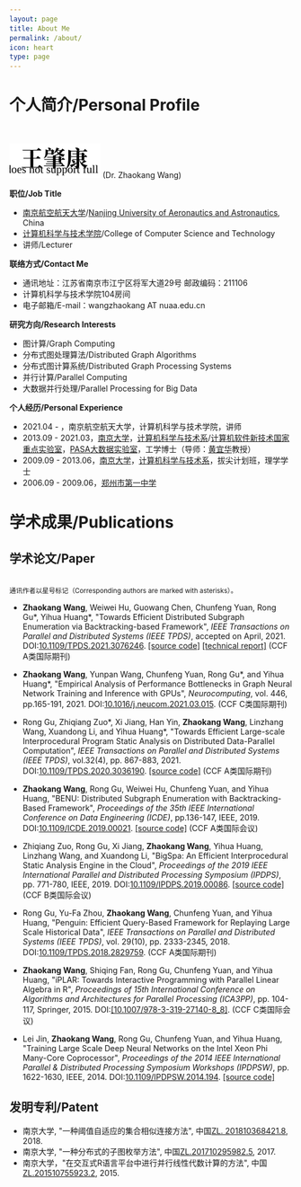 ```yaml
---
layout: page
title: About Me
permalink: /about/
icon: heart
type: page
---
```


# 个人简介/Personal Profile

<br>

![My Chinese name](/img/my-chinese-name.svg) (Dr. Zhaokang Wang)

**职位/Job Title**

* [南京航空航天大学](http://http://www.nuaa.edu.cn/)/[Nanjing University of Aeronautics and Astronautics](http://iao.nuaa.edu.cn), China
* [计算机科学与技术学院](http://cs.nuaa.edu.cn/)/College of Computer Science and Technology
* 讲师/Lecturer

**联络方式/Contact Me**

* 通讯地址：江苏省南京市江宁区将军大道29号 邮政编码：211106
* 计算机科学与技术学院104房间
* 电子邮箱/E-mail：wangzhaokang AT nuaa.edu.cn

**研究方向/Research Interests**

* 图计算/Graph Computing
* 分布式图处理算法/Distributed Graph Algorithms
* 分布式图计算系统/Distributed Graph Processing Systems
* 并行计算/Parallel Computing
* 大数据并行处理/Parallel Processing for Big Data

**个人经历/Personal Experience** 

* 2021.04 - ，南京航空航天大学，计算机科学与技术学院，讲师
* 2013.09 - 2021.03，[南京大学](http://www.nju.edu.cn)，[计算机科学与技术系](http://cs.nju.edu.cn)/[计算机软件新技术国家重点实验室](http://keysoftlab.nju.edu.cn)，[PASA大数据实验室](http://pasa-bigdata.nju.edu.cn)，工学博士（导师：[黄宜华](http://cs.nju.edu.cn/yhuang)教授）
* 2009.09 - 2013.06，[南京大学](http://www.nju.edu.cn)，[计算机科学与技术系](http://cs.nju.edu.cn)，拔尖计划班，理学学士
* 2006.09 - 2009.06，[郑州市第一中学](http://www.zzyz.com.cn/)

# 学术成果/Publications

## 学术论文/Paper

<br>
<small>通讯作者以星号标记（Corresponding authors are marked with  asterisks）。</small>

* **Zhaokang Wang**, Weiwei Hu, Guowang Chen, Chunfeng Yuan, Rong Gu*, Yihua Huang*, "Towards Efficient Distributed Subgraph Enumeration via Backtracking-based Framework", *IEEE Transactions on Parallel and Distributed Systems (IEEE TPDS)*, accepted on April, 2021. DOI:[10.1109/TPDS.2021.3076246](https://doi.org/10.1109/TPDS.2021.3076246). [[source code]](https://github.com/PasaLab/BENU) [[technical report]](https://arxiv.org/abs/2006.12819) (CCF A类国际期刊)

* **Zhaokang Wang**, Yunpan Wang, Chunfeng Yuan, Rong Gu*, and Yihua Huang*, "Empirical Analysis of Performance Bottlenecks in Graph Neural Network Training and Inference with GPUs", *Neurocomputing*, vol. 446, pp.165-191, 2021. DOI:[10.1016/j.neucom.2021.03.015](https://doi.org/10.1016/j.neucom.2021.03.015). (CCF C类国际期刊)

* Rong Gu, Zhiqiang Zuo*, Xi Jiang, Han Yin, **Zhaokang Wang**, Linzhang Wang, Xuandong Li, and Yihua Huang*, "Towards Efficient Large-scale Interprocedural Program Static Analysis on Distributed Data-Parallel Computation", *IEEE Transactions on Parallel and Distributed Systems (IEEE TPDS)*, vol.32(4), pp. 867-883, 2021. DOI:[10.1109/TPDS.2020.3036190](https://doi.org/10.1109/TPDS.2020.3036190). [[source code]](https://github.com/PasaLab/BigSpa) (CCF A类国际期刊)

* **Zhaokang Wang**, Rong Gu, Weiwei Hu, Chunfeng Yuan, and Yihua Huang, "BENU: Distributed Subgraph Enumeration with Backtracking-Based Framework", *Proceedings of the 35th IEEE International Conference on Data Engineering (ICDE)*, pp.136-147, IEEE, 2019. DOI:[10.1109/ICDE.2019.00021](https://doi.org/10.1109/ICDE.2019.00021). [[source code]](https://github.com/PasaLab/BENU) (CCF A类国际会议)

* Zhiqiang Zuo, Rong Gu, Xi Jiang, **Zhaokang Wang**, Yihua Huang, Linzhang Wang, and Xuandong Li, "BigSpa: An Efficient Interprocedural Static Analysis Engine in the Cloud", *Proceedings of the 2019 IEEE International Parallel and Distributed Processing Symposium (IPDPS)*, pp. 771-780, IEEE, 2019. DOI:[10.1109/IPDPS.2019.00086](https://doi.org/10.1109/IPDPS.2019.00086). [[source code]](https://github.com/PasaLab/BigSpa) (CCF B类国际会议)

* Rong Gu, Yu-Fa Zhou, **Zhaokang Wang**, Chunfeng Yuan, and Yihua Huang, "Penguin: Efficient Query-Based Framework for Replaying Large Scale Historical Data", *IEEE Transactions on Parallel and Distributed Systems (IEEE TPDS)*, vol. 29(10), pp. 2333-2345, 2018. DOI:[10.1109/TPDS.2018.2829759](https://doi.org/10.1109/TPDS.2018.2829759). (CCF A类国际期刊)

* **Zhaokang Wang**, Shiqing Fan, Rong Gu, Chunfeng Yuan, and Yihua Huang, "iPLAR: Towards Interactive Programming with Parallel Linear Algebra in R", *Proceedings of 15th International Conference on Algorithms and Architectures for Parallel Processing (ICA3PP)*, pp. 104-117, Springer, 2015. DOI:[[10.1007/978-3-319-27140-8_8]](https://doi.org/10.1007/978-3-319-27140-8_8). (CCF C类国际会议)

* Lei Jin, **Zhaokang Wang**, Rong Gu, Chunfeng Yuan, and Yihua Huang, "Training Large Scale Deep Neural Networks on the Intel Xeon Phi Many-Core Coprocessor", *Proceedings of the 2014 IEEE International Parallel & Distributed Processing Symposium Workshops (IPDPSW)*, pp. 1622-1630, IEEE, 2014. DOI:[10.1109/IPDPSW.2014.194](https://doi.org/10.1109/IPDPSW.2014.194). [[source code]](https://github.com/PasaLab/dolphin)

## 发明专利/Patent

* 南京大学, "一种阈值自适应的集合相似连接方法", 中国[ZL. 201810368421.8](https://kns.cnki.net/kcms/detail/detail.aspx?dbcode=SCPD&dbname=SCPD2019&filename=CN108573052B&v=FtLPguNHabbvr7j6c5ZkD8ngXn9vPBAv9yBwqR85tHgTniY9AR30mU4IdVgtmVpJ), 2018.
* 南京大学, "一种分布式的子图枚举方法", 中国[ZL.201710295982.5](https://kns.cnki.net/kcms/detail/detail.aspx?dbcode=SCPD&dbname=SCPD2020&filename=CN106991195B&v=OkzOw%25mmd2Bz1HwopuYpApvirwT94vuoB65OJ1voDesM63tlR3YQTtBKzC7UXSRG6nycU), 2017.
* 南京大学，"在交互式R语言平台中进行并行线性代数计算的方法", 中国[ZL.201510755923.2](https://kns.cnki.net/kcms/detail/detail.aspx?dbcode=SCPD&dbname=SCPD2019&filename=CN105389220B&v=%25mmd2Bue%25mmd2BPsOHDD3bf%25mmd2FOc63MBU7SYEXjYXEMrFzv3rXpw5xw8rMCl2seee%25mmd2F%25mmd2Fxp5JU80zj), 2015.